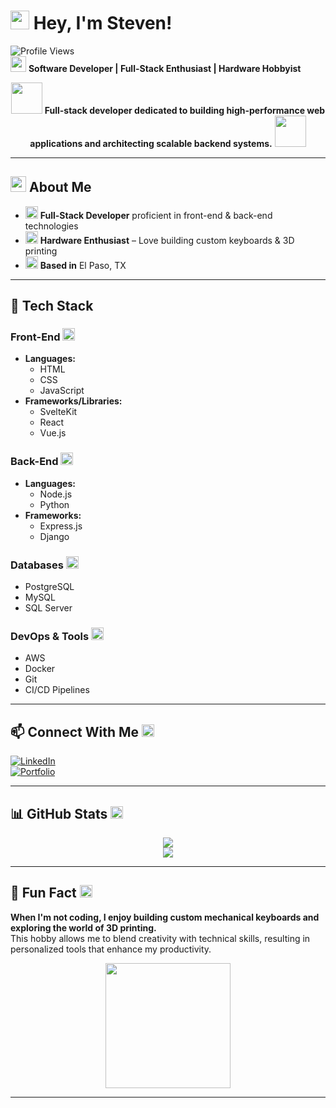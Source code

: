 # **<img src="https://cdn.jsdelivr.net/npm/bootstrap-icons@1.10.3/icons/hand-thumbs-up-fill.svg" width="30"/> Hey, I'm Steven!**  

![Profile Views](https://komarev.com/ghpvc/?username=httpsteven&style=flat-square)  
<img src="https://cdn.jsdelivr.net/npm/bootstrap-icons@1.10.3/icons/code-slash.svg" width="25"/> **Software Developer | Full-Stack Enthusiast | Hardware Hobbyist**  

<div align="center">
  <img src="https://media4.giphy.com/media/a5viI92PAF89q/giphy.gif" width="50">
  <b>Full-stack developer dedicated to building high-performance web applications and architecting scalable backend systems.</b>
  <img src="https://media4.giphy.com/media/a5viI92PAF89q/giphy.gif" width="50">
</div>

---

## **<img src="https://cdn.jsdelivr.net/npm/bootstrap-icons@1.10.3/icons/person-fill.svg" width="25"/> About Me**
- <img src="https://cdn.jsdelivr.net/npm/bootstrap-icons@1.10.3/icons/cpu-fill.svg" width="20"/> **Full-Stack Developer** proficient in front-end & back-end technologies  
- <img src="https://cdn.jsdelivr.net/npm/bootstrap-icons@1.10.3/icons/keyboard-fill.svg" width="20"/> **Hardware Enthusiast** – Love building custom keyboards & 3D printing  
- <img src="https://cdn.jsdelivr.net/npm/bootstrap-icons@1.10.3/icons/geo-alt-fill.svg" width="20"/> **Based in** El Paso, TX  

---

## **🚀 Tech Stack**

### **Front-End** <img src="https://cdn.jsdelivr.net/npm/bootstrap-icons@1.10.3/icons/window-sidebar.svg" width="20"/>
- **Languages:**  
  - HTML  
  - CSS  
  - JavaScript  
- **Frameworks/Libraries:**  
  - SvelteKit  
  - React  
  - Vue.js  

### **Back-End** <img src="https://cdn.jsdelivr.net/npm/bootstrap-icons@1.10.3/icons/server.svg" width="20"/>
- **Languages:**  
  - Node.js  
  - Python  
- **Frameworks:**  
  - Express.js  
  - Django  

### **Databases** <img src="https://cdn.jsdelivr.net/npm/bootstrap-icons@1.10.3/icons/database-fill.svg" width="20"/>
- PostgreSQL  
- MySQL  
- SQL Server  

### **DevOps & Tools** <img src="https://cdn.jsdelivr.net/npm/bootstrap-icons@1.10.3/icons/cloud-fill.svg" width="20"/>
- AWS  
- Docker  
- Git  
- CI/CD Pipelines  

---

## **📫 Connect With Me** <img src="https://cdn.jsdelivr.net/npm/bootstrap-icons@1.10.3/icons/link.svg" width="20"/>
[![LinkedIn](https://img.shields.io/badge/LinkedIn-0A66C2?style=flat&logo=linkedin&logoColor=white)](https://www.linkedin.com/in/steven-carrillo-aa0329228/)  
[![Portfolio](https://img.shields.io/badge/Portfolio-000000?style=flat&logo=vercel&logoColor=white)](https://stevencarrillo.net)  

---

## **📊 GitHub Stats** <img src="https://cdn.jsdelivr.net/npm/bootstrap-icons@1.10.3/icons/github.svg" width="20"/>
<div align="center">
  <img src="https://github-readme-streak-stats.herokuapp.com/?user=httpsteven&theme=dark&hide_border=true" />
  <br>
  <img src="https://github-readme-stats.vercel.app/api?username=httpsteven&show_icons=true&theme=dark&hide_border=true" />
</div>

---

## **🎯 Fun Fact** <img src="https://cdn.jsdelivr.net/npm/bootstrap-icons@1.10.3/icons/tools.svg" width="20"/>
**When I'm not coding, I enjoy building custom mechanical keyboards and exploring the world of 3D printing.**  
This hobby allows me to blend creativity with technical skills, resulting in personalized tools that enhance my productivity.  

<div align="center">
  <img src="https://media2.giphy.com/media/maNB0qAiRVAty/giphy.gif" width="200">
</div>

---
